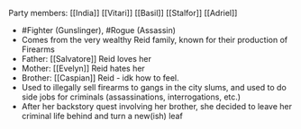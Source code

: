 Party members: [[India]] [[Vitari]] [[Basil]] [[Stalfor]] [[Adriel]] 

- #Fighter (Gunslinger), #Rogue (Assassin)
- Comes from the very wealthy Reid family, known for their production of Firearms
- Father: [[Salvatore]] Reid loves her
- Mother: [[Evelyn]] Reid hates her
- Brother: [[Caspian]] Reid - idk how to feel.
- Used to illegally sell firearms to gangs in the city slums, and used to do side jobs for criminals (assassinations, interrogations, etc.)
- After her backstory quest involving her brother, she decided to leave her criminal life behind and turn a new(ish) leaf